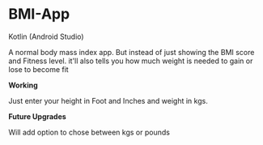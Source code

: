 # BMI-App
 Kotlin (Android Studio)
 
 A normal body mass index app. But instead of just showing the BMI score and Fitness level. it'll also tells you how much weight is needed to gain or lose to become fit
 
 **Working**

Just enter your height in Foot and Inches and weight in kgs.

**Future Upgrades**

Will add option to chose between kgs or pounds
